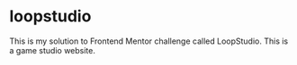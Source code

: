 # loopstudio
This is my solution to Frontend Mentor challenge called LoopStudio. This is a game studio website.
